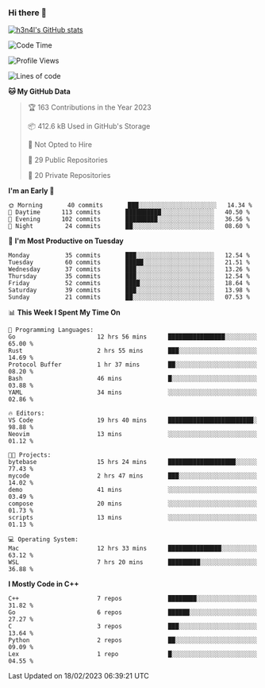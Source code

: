 ### Hi there 👋

[![h3n4l's GitHub stats](https://github-readme-stats.vercel.app/api?username=h3n4l&count_private=true&show_icons=true&theme=radical)](https://github.com/h3n4l/github-readme-stats)

<!--START_SECTION:waka-->
![Code Time](http://img.shields.io/badge/Code%20Time-949%20hrs%2031%20mins-blue)

![Profile Views](http://img.shields.io/badge/Profile%20Views-1-blue)

![Lines of code](https://img.shields.io/badge/From%20Hello%20World%20I%27ve%20Written-60%20Thousand%20lines%20of%20code-blue)

**🐱 My GitHub Data** 

> 🏆 163 Contributions in the Year 2023
 > 
> 📦 412.6 kB Used in GitHub's Storage 
 > 
> 🚫 Not Opted to Hire
 > 
> 📜 29 Public Repositories 
 > 
> 🔑 20 Private Repositories  
 > 
**I'm an Early 🐤** 

```text
🌞 Morning       40 commits       ███░░░░░░░░░░░░░░░░░░░░░░   14.34 % 
🌆 Daytime      113 commits       ██████████░░░░░░░░░░░░░░░   40.50 % 
🌃 Evening      102 commits       █████████░░░░░░░░░░░░░░░░   36.56 % 
🌙 Night         24 commits       ██░░░░░░░░░░░░░░░░░░░░░░░   08.60 % 

```
📅 **I'm Most Productive on Tuesday** 

```text
Monday          35 commits       ███░░░░░░░░░░░░░░░░░░░░░░   12.54 % 
Tuesday         60 commits       █████░░░░░░░░░░░░░░░░░░░░   21.51 % 
Wednesday       37 commits       ███░░░░░░░░░░░░░░░░░░░░░░   13.26 % 
Thursday        35 commits       ███░░░░░░░░░░░░░░░░░░░░░░   12.54 % 
Friday          52 commits       ████░░░░░░░░░░░░░░░░░░░░░   18.64 % 
Saturday        39 commits       ███░░░░░░░░░░░░░░░░░░░░░░   13.98 % 
Sunday          21 commits       ██░░░░░░░░░░░░░░░░░░░░░░░   07.53 % 

```


📊 **This Week I Spent My Time On** 

```text
💬 Programming Languages: 
Go                       12 hrs 56 mins      ████████████████░░░░░░░░░   65.00 % 
Rust                     2 hrs 55 mins       ███░░░░░░░░░░░░░░░░░░░░░░   14.69 % 
Protocol Buffer          1 hr 37 mins        ██░░░░░░░░░░░░░░░░░░░░░░░   08.20 % 
Bash                     46 mins             █░░░░░░░░░░░░░░░░░░░░░░░░   03.88 % 
YAML                     34 mins             ░░░░░░░░░░░░░░░░░░░░░░░░░   02.86 % 

🔥 Editors: 
VS Code                  19 hrs 40 mins      ████████████████████████░   98.88 % 
Neovim                   13 mins             ░░░░░░░░░░░░░░░░░░░░░░░░░   01.12 % 

🐱‍💻 Projects: 
bytebase                 15 hrs 24 mins      ███████████████████░░░░░░   77.43 % 
mycode                   2 hrs 47 mins       ███░░░░░░░░░░░░░░░░░░░░░░   14.02 % 
demo                     41 mins             ░░░░░░░░░░░░░░░░░░░░░░░░░   03.49 % 
compose                  20 mins             ░░░░░░░░░░░░░░░░░░░░░░░░░   01.73 % 
scripts                  13 mins             ░░░░░░░░░░░░░░░░░░░░░░░░░   01.13 % 

💻 Operating System: 
Mac                      12 hrs 33 mins      ███████████████░░░░░░░░░░   63.12 % 
WSL                      7 hrs 20 mins       █████████░░░░░░░░░░░░░░░░   36.88 % 

```

**I Mostly Code in C++** 

```text
C++                      7 repos             ████████░░░░░░░░░░░░░░░░░   31.82 % 
Go                       6 repos             ██████░░░░░░░░░░░░░░░░░░░   27.27 % 
C                        3 repos             ███░░░░░░░░░░░░░░░░░░░░░░   13.64 % 
Python                   2 repos             ██░░░░░░░░░░░░░░░░░░░░░░░   09.09 % 
Lex                      1 repo              █░░░░░░░░░░░░░░░░░░░░░░░░   04.55 % 

```



 Last Updated on 18/02/2023 06:39:21 UTC
<!--END_SECTION:waka-->

